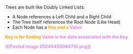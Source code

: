 Trees are built like Doubly Linked Lists:
- A Node references a Left Child and a Right Child
- The Tree itself references the Root Node (Like Head)
- Each Node has a <b style= "color:orange">Key</font> and a <b style= "color:Violet">Value </font>

<b style= "color:orange">Key is for finding</font> 
<b style= "color:Violet">Value is the data associated with the Key </font>

![[Pasted image 20240405084716.png]]